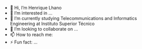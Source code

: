 - 👋 Hi, I’m Henrique Lhano
- 👀 I’m interested in ...
- 🌱 I’m currently studying Telecommunications and Informatics Engineering at Instituto Superior Técnico
- 💞️ I’m looking to collaborate on ...
- 📫 How to reach me: 
- ⚡ Fun fact: ...

<!---
henriquelhano/henriquelhano is a ✨ special ✨ repository because its `README.md` (this file) appears on your GitHub profile.
You can click the Preview link to take a look at your changes.
--->
